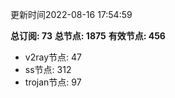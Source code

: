 更新时间2022-08-16 17:54:59

**总订阅: 73**
**总节点: 1875**
**有效节点: 456**
- v2ray节点: 47
- ss节点: 312
- trojan节点: 97
